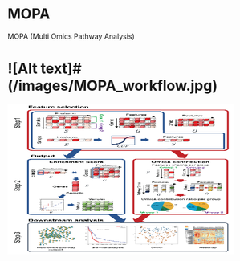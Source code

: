 # MOPA
MOPA (Multi Omics Pathway Analysis)
# ![Alt text]#(/images/MOPA_workflow.jpg)
<img src="/images/MOPA_workflow.jpg" width="450px" height="300px" title="px(픽셀) Cancel changes크기 설정" alt="RubberDuck"></img><br/>
